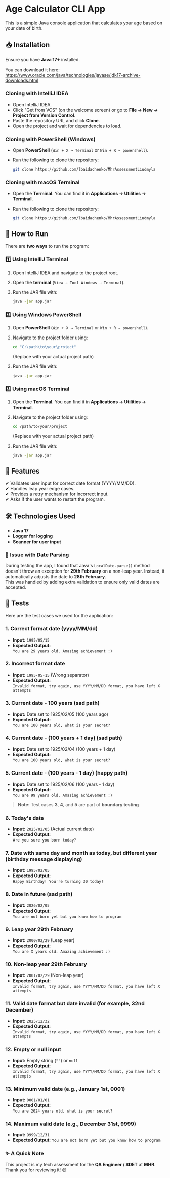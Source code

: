 # Age Calculator CLI App

This is a simple Java console application that calculates your age based on your date of birth.

## 📥 Installation

Ensure you have **Java 17+** installed.

   You can download it here:
   https://www.oracle.com/java/technologies/javase/jdk17-archive-downloads.html

### Cloning with IntelliJ IDEA
   - Open IntelliJ IDEA.
   - Click "Get from VCS" (on the welcome screen) or go to **File → New → Project from Version Control**.
   - Paste the repository URL and click **Clone**.
   - Open the project and wait for dependencies to load.

### Cloning with PowerShell (Windows)
   - Open **PowerShell** (`Win + X → Terminal` or `Win + R → powershell`).
   - Run the following to clone the repository:

     ```sh
     git clone https://github.com/lbaidachenko/MhrAssessmentLiudmyla
     ```
### Cloning with macOS Terminal
   - Open the **Terminal**. You can find it in **Applications → Utilities → Terminal**.
   - Run the following to clone the repository:

     ```sh
     git clone https://github.com/lbaidachenko/MhrAssessmentLiudmyla
     ```
 ## 🚀 How to Run  

There are **two ways** to run the program:  

### **1️⃣ Using IntelliJ Terminal**  

1. Open IntelliJ IDEA and navigate to the project root.  
2. Open the **terminal** (`View → Tool Windows → Terminal`).  
3. Run the JAR file with:  

   ```sh
   java -jar app.jar

### **2️⃣ Using Windows PowerShell**  

1. Open **PowerShell** (`Win + X → Terminal` or `Win + R → powershell`).  
2. Navigate to the project folder using:  

   ```sh
   cd "C:\path\to\your\project"
   ```
    (Replace with your actual project path)
3. Run the JAR file with:
   ```sh
   java -jar app.jar
   ```

### **3️⃣ Using macOS Terminal**

1. Open the **Terminal**. You can find it in **Applications → Utilities → Terminal**.
2. Navigate to the project folder using:

   ```sh
   cd /path/to/your/project
   ```
   (Replace with your actual project path)
3. Run the JAR file with:
   ```sh
   java -jar app.jar
   ```

## 🔄 Features

✔ Validates user input for correct date format (YYYY/MM/DD).  
✔ Handles leap year edge cases.  
✔ Provides a retry mechanism for incorrect input.  
✔ Asks if the user wants to restart the program.


## 🛠️ Technologies Used

*   **Java 17**
*   **Logger for logging**
*   **Scanner for user input**

### 🐛 Issue with Date Parsing

During testing the app, I found that Java's `LocalDate.parse()` method doesn't throw an exception for **29th February** on a non-leap year. Instead, it automatically adjusts the date to **28th February**.  
This was handled by adding extra validation to ensure only valid dates are accepted.

## 🧪 Tests

Here are the test cases we used for the application:

### 1. Correct format date (yyyy/MM/dd)
   - **Input:** `1995/05/15`
   - **Expected Output:**  
     `You are 29 years old. Amazing achievement :)`

### 2. Incorrect format date
   - **Input:** `1995-05-15` (Wrong separator)
   - **Expected Output:**  
     `Invalid format, try again, use YYYY/MM/DD format, you have left X attempts`

### 3. Current date - 100 years (sad path)
   - **Input:** Date set to 1925/02/05 (100 years ago)
   - **Expected Output:**  
     `You are 100 years old, what is your secret?`

### 4. Current date - (100 years + 1 day) (sad path)
   - **Input:** Date set to 1925/02/04 (100 years + 1 day)
   - **Expected Output:**  
     `You are 100 years old, what is your secret?`

### 5. Current date - (100 years - 1 day) (happy path)
   - **Input:** Date set to 1925/02/06 (100 years - 1 day)
   - **Expected Output:**  
     `You are 99 years old. Amazing achievement :)`
> **Note:** Test cases **3**, **4**, and **5** are part of **boundary testing**

### 6. Today's date
   - **Input:** `2025/02/05` (Actual current date)
   - **Expected Output:**  
     `Are you sure you born today?`

### 7. Date with same day and month as today, but different year (birthday message displaying)
   - **Input:** `1995/02/05`
   - **Expected Output:**  
     `Happy Birthday! You're turning 30 today!`

### 8. Date in future (sad path)
   - **Input:** `2026/02/05`
   - **Expected Output:**  
     `You are not born yet but you know how to program`

### 9. Leap year 29th February
   - **Input:** `2000/02/29` (Leap year)
   - **Expected Output:**  
     `You are X years old. Amazing achievement :)`

### 10. Non-leap year 29th February
   - **Input:** `2001/02/29` (Non-leap year)
   - **Expected Output:**  
     `Invalid format, try again, use YYYY/MM/DD format, you have left X attempts`
   
### 11. Valid date format but date invalid (for example, 32nd December)
   - **Input:** `2025/12/32`
   - **Expected Output:**  
     `Invalid format, try again, use YYYY/MM/DD format, you have left X attempts`

### 12. Empty or null input
   - **Input:** Empty string (`""`) or `null`
   - **Expected Output:**  
     `Invalid format, try again, use YYYY/MM/DD format, you have left X attempts`

### 13. Minimum valid date (e.g., January 1st, 0001)
   - **Input:** `0001/01/01`
   - **Expected Output:**  
      `You are 2024 years old, what is your secret?`

### 14. Maximum valid date (e.g., December 31st, 9999)
   - **Input:** `9999/12/31`
   - **Expected Output:**
     `You are not born yet but you know how to program`



### ✨ A Quick Note
This project is my tech assessment for the **QA Engineer / SDET** at **MHR**. Thank you for reviewing it! 😊

